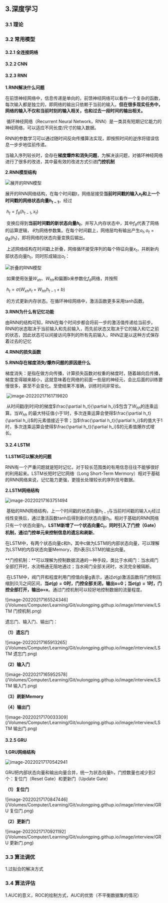 ## 3.深度学习

### 3.1 理论

### 3.2 常用模型

#### 3.2.1 全连接网络

#### 3.2.2 CNN

#### 3.2.3 RNN

**1.RNN解决什么问题**

​		在前馈神经网络中，信息传递是单向的，前馈神经网络可以看作一个复杂的函数，每次输入都是独立的，即网络的输出只依赖于当前的输入。**但在很多现实任务中，网络的输入不仅和当前时刻的输入相关，也和过去一段时间的输出相关。**

​		循环神经网络（Recurrent Neural Network，RNN）是一类具有短期记忆能力的神经网络，可以适应不同长度/尺寸的输入数据。

​		RNN的参数学习可以通过随时间反向传播算法实现，即按照时间的逆序将错误信息一步步地往前传递。

​		当输入序列较长时，会存在**梯度爆炸和消失问题**，为解决该问题，对循环神经网络进行了很多的改进，其中最有效的改进方式引进**门控机制**



**2.RNN模型结构**

![展开的RNN模型](/Volumes/Computer/Learning/Git/xulongping.githup.io/image/interview/展开的RNN模型.png)

​		展开的RNN网络结构，在每个时间戳t，网络层接受**当前时间戳的输入$x_t$**和**上一个时间戳的网络状态向量$h_{t-1}$**，经过 

​										$h_t = f_\theta(h_{t-1}, x_t)$

​		变换后得到**当前时间戳的新状态向量$h_t$**，并写入内存状态中，其中$f_\theta$代表了网络的运算逻辑， 𝜃为网络参数集。在每个时间戳上，网络层均有输出产生$o_t, o_t=g_\phi(h_t)$，即将网络的状态向量变换后输出。

​		上述网络结构在时间戳上折叠，网络循环接受序列的每个特征向量$x_t$，并刷新内部状态向量$h_t$，同时形成输出$o_t$：

![折叠的RNN模型](/Volumes/Computer/Learning/Git/xulongping.githup.io/image/interview/折叠的RNN模型.png)

​		如果使用张量$W_{xh}、W_{hh}$和偏置b来参数化$f_\theta$网络，并按照

​								$h_t = \sigma(W_{xh}x_t + W_{hh}h_{t-1} + b)$

​		的方式更新内存状态。在循环神经网络中，激活函数更多采用tanh函数。



**3.RNN为什么有记忆功能**

​		由RNN的结构可知，RNN在每个时间步都会将前一步的激活值传递给当前步。RNN的状态取决于当前输入和先前输入，而先前状态又取决于它的输入和它之前的状态，因此状态可以间接访问序列的所有先前输入，RNN正是以这种方式保存着过去的记忆

**4.RNN的损失函数**

**5.RNN存在梯度消失/爆炸问题的原因是什么**

​		梯度消失：是指在做方向传播，计算损失函数对权重的梯度时，随着越向后传播，梯度变得越来越小，这就意味着在网络的前面一些层的神经元，会比后面的训练要慢很多，甚至不会变化。至使结果不准确，训练时间非常长。

​		![image-20220217161719820](/Volumes/Computer/Learning/Git/xulongping.githup.io/image/interview/RNN梯度推动公式.png)

​		从时间戳i到时间t的梯度$\frac{\partial h_t}{\partial h_i}$包含了$W_{hh}$的连乘运算。当$W_{hh}$ 的最大特征值小于1时，多次连乘运算会使得$\frac{\partial h_t} {\partial h_i}$的元素值接近于零；当$\frac{\partial h_t}{\partial h_i}$的值大于1时，多次连乘运算会使得$\frac{\partial h_t}{\partial h_i}$的元素值爆炸式增长。



#### 3.2.4 LSTM

**1.LSTM可以解决的问题**

​		RNN有一个严重问题就是短时记忆，对于较长范围类的有用信息往往不能够很好的利用起来。LSTM长短时记忆网络（Long Short-Term Mermory）相对于基础的RNN网络来说，记忆能力更强，更擅长处理较长的序列信号数据。

**2.LSTM网络结构**

![image-20220217163751494](/Volumes/Computer/Learning/Git/xulongping.githup.io/image/interview/LSTM网络结构.png)

​		基础的RNN网络结构，上一个时间戳的状态向量$h_{t-1}$与当前时间戳的输入$x_t$经过线性变换后，通过激活函数tanh后得到新的状态向量$h_t$。相对于基础的RNN网络只有一个状态向量$h_t$，**LSTM新增了一个状态向量$C_t$，同时引入了门控（Gate）机制，通过门控单元来控制信息的遗忘和刷新**。

​		在LSTM中，有两个状态向量c和h，其中c做为LSTM的内部状态向量，可以理解为LSTM的内存状态向量Memory，而h表示LSTM的输出向量。

​		**门控机制：**可以理解为控制数据流通的一种手段，类比于水阀门：当水阀门全部打开时，水流畅通无阻地通过；当水阀门全部关闭时，水流完全被隔断。

​		在LSTM中，阀门开和程度利用门控值向量g表示，通过$\sigma(g)$激活函数将门控制压缩到[0,1]之间区间，**当$\sigma(g) = 0$时，门控全部关闭，输出o=0；当$\sigma(g) = 1$时，门控全部打开，输出o=x**。通过门控机制可以较好地控制数据的流量程度。

![image-20220217165524346](/Volumes/Computer/Learning/Git/xulongping.githup.io/image/interview/LSTM 门控机制.png)



遗忘门、输入门、输出门：

**（1）遗忘门**

![image-20220217165913265](/Volumes/Computer/Learning/Git/xulongping.githup.io/image/interview/LSTM 遗忘门.png)

**（2）输入门**

![image-20220217165952578](/Volumes/Computer/Learning/Git/xulongping.githup.io/image/interview/LSTM 输入门.png)

**（3）刷新Memory**

**（4）输出门**

![image-20220217170033309](/Volumes/Computer/Learning/Git/xulongping.githup.io/image/interview/LSTM 输出门.png)

#### 3.2.5 GRU

**1.GRU网络结构**

![image-20220217170542941](/Volumes/Computer/Learning/Git/xulongping.githup.io/image/interview/GRU网络结构.png)

​		GRU把内部状态向量和输出向量合并，统一为状态向量h，门控数量也减少到2个：复位门（Reset Gate）和更新门（Update Gate）

**（1）复位门**

![image-20220217170847446](/Volumes/Computer/Learning/Git/xulongping.githup.io/image/interview/GRU 复位门.png)

**（2）更新门**

![image-20220217170921192](/Volumes/Computer/Learning/Git/xulongping.githup.io/image/interview/GRU 更新门.png)

### 3.3 算法调优

1.过拟合的解决方式



### 3.4 算法评估

1.AUC的意义，ROC的绘制方式，AUC的优势（不平衡数据集的情况）

